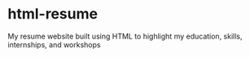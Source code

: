 # html-resume
My resume website built using HTML to highlight my education, skills, internships, and workshops
